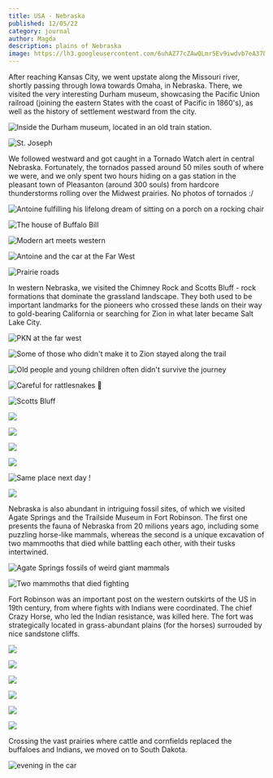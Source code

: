 ```yaml
---
title: USA - Nebraska
published: 12/05/22
category: journal
author: Magda
description: plains of Nebraska
image: https://lh3.googleusercontent.com/6uhAZ77cZAwQLmr5Ev9iwdvb7eA37Egbwcv63u6FOo5zzUERzQfm00O1DsgObsJwdg6kTec15rn2cVvTS0Ozchtydw0Y-tTyued6Dcjb4sI3mSKXVo_CFnOSYpG7Llr2upcmD3eryDMzKKEsr0WVWKN8dj_zL3K5qcWr78hIbW2P8rfSL1YtVDj72dcZCXAuZ5Eyj4X-JMbQ3FEL6VwVP3RSQ0GFsujI69MEVS3I5ynrPlENfuMC9SAiiQFk5fxI2ewiC38A4uSsXKs4IIodpdbqZD-W8_NOOjB_MRg18_yYO8Kl5VjaLmD2G30PJnR1fDvi0pgEGRdcDGm8AedOFsF6CmzLvfyzneljwiQ3M0lcRJDRtTfBX4wy9pULL1buzZhfD27R1hWWCePnHF0HWaCLJAb16gMUt3yheqH-lOv8br0VaxW0Kxcjab7FAY11a7pM-zPF53lh_Z43Ip-ajpTyEGBeP2nZZvEy3Zf6uJTq0TQBMekIJEB--EGDFlKIvL0EeWgOYYEQ-8jCvNXfiF44cE0w-luZDU7cnEcLOWYoKrhWp7sG2QWCCx3AgYNcgo90mifzYI_3hv55BbY78v-WRroWR2_JKR_6rR5ihJnUKPXAMiZgDCRi_JfFeCxZihVZL6zzifzyuDwaOoRbv4AtX7TdVuOZ-1Q5mq5J42364iZtxLME7z00jr9nD1HDYeV6eVyo6uWzSwA7fq5ZsTeN2gJJMFBGtrJZC1_zOcGSzbUVzIuRqgpNIoUVOvkr2pEH4YXX1XRP8wpy9eodSSLvyTpz3FHQr8jLINj-2_oVvHN4NoI3NSA=w1500-h1000-no
---
```


After reaching Kansas City, we went upstate along the Missouri river, shortly passing through Iowa towards Omaha, in Nebraska. There, we visited the very interesting Durham museum, showcasing the Pacific Union railroad (joining the eastern States with the coast of Pacific in 1860's), as well as the history of settlement westward from the city. 

![Inside the Durham museum, located in an old train station.](https://lh3.googleusercontent.com/yxtFhZJ3V8dSv9f-uX43Pa-pH2mOoiCc1fvS6wlspnme488U-CLbkMMd6omlNRCgWMOgqcb7p631ynMWbvBaURVjGwJA54yCzPhJJ_Eab76GZQH-S8773YMAIyeV6yloAJ5MMKnplgruUL1ncX4AcRPXGMREM-GK13dsXCHj3-GRa90eEV8LdFF9UlPTRGBabHOdkX1hjAbVCTd5R40iwBQVykd27550XcJWtQh-ntdIUr0D76eVcRRYstT-i06m84F2Nt2GofOVU0MDLKpMC3WlMLBjixR7gDwf97Exx1gbIijp8divsa3TjwpomuB-0hro9gJAsKKu9fmriD6ANxSx_QWBkksQiDvY-NuPynPxosBvx-RZjZ3ubmFbJuaR7U9m2czXGNJcwhKxFmwtalAENuNZFuCu4UWHPEEyj_ksMP1JGW49bHVhWByS95rt0DpV2rFRegND_uh4wkCBVI1j8dPqT3uy6_LeX5WJX_IeDWGd46YgToehHu3B6OPFaIawLuLXNaKTTWERV3_fbXKgHA_qmHQ8T2CcbxkHk7sa3YfefgbcDJFLhgnEgx8XFGEriMUF_EcoSXbKCOSluoK4S8gmG7nwq9R1Y9M3Idhybwlt-3baCFNLsz7mTyP19GSz7993v9lCqH3K9XmyjTwNW_yx-WANYbHnUMz9vVu9QAXSijSC6JSNrMenGCT6aS_Vdi5Sucj74WWCwqhf78IVmQUh-obQmv1YacQB3n6O_y1Ob7T4wAgfgKVySTAgWoRMHZ20ItsHVYC6j1HDrFybHDpy-npk1kwQ6AuBsN66rL8GcslwEg4=w1500-h1000-no)

![St. Joseph](https://lh3.googleusercontent.com/8KZyXDdfM1zokCyF1RvoJ3udX8XCcACW_N0dwdxoq-4d7Cnf8ZivlYIWRYgsZSPz-P2x_ZQJlqv2yPmEAn5UJb_8jfL6O8d7Y5Es9Kz-9N-pPsYW4gntn-Y-YrtwBz6Ebv6UrBzWEn2akKYpaN0xbBC88T6v_owznPEDXGtQEkhtCQ-3urzQlqb7dQedqYChcwG5wUb-CxLbF-_vv1iF08V2P-VenswEgbTRkzI75oJejCsf2ugvEGOpdOluUdPkgHTbeEje5bely0h2QCcpeC1lF_1xcx8qUJIB-dXAFUN0dy1IcHe5Plh8Jxffd6DlxfA4McrIPK5vqma6sEJciz6TEkSOtLMRe8T_gBn3_7yxiJnZnexJge39vJvgP_kwRcBH9rxaqjHPVbbchk25EBd-ZM-cK5zATRa23iHy6rOMwtx0ItrPy3XPjPmputm42xp3mxzu9E-pecskJSbHEZrpIWqjWcf7GN-8h02PHWCSinHVIitIZdXz-kWRH_0Ia8k4Rq3_YxD7x2K-7a6OHsfJMpkQlwiGymRsDWl8Wl1xIKKN5W4eFz1z_zro7edNVh3ydq3s-TNcI5Inah_yftWLkoblRFyuzreHNbM9Rof4enxXC7ZzbFF2Iil_YC7aZvqAyWag6ECEbDXeVE1LQH6pnVFyTU72RuTW3PLRWDrsJ6qQxc1hMbt0AC6B9OLLGSHp8qZaovprPmrZU36nWW1Cbw7CPO4n5hhk7NzJGMxlYZNt8QUFphi2HhTk90hk_5o9omgPNcBgLqS3_jKfFgXjKtiHpbBwwh6yDBfn1T6s14d3FdtESw8=w1500-h1000-no)

We followed westward and got caught in a Tornado Watch alert in central Nebraska. Fortunately, the tornados passed around 50 miles south of where we were, and we only spent two hours hiding on a gas station in the pleasant town of Pleasanton (around 300 souls) from hardcore thunderstorms rolling over the Midwest prairies. No photos of tornados :/ 

![Antoine fulfilling his lifelong dream of sitting on a porch on a rocking chair](https://lh3.googleusercontent.com/XMJIRQDXp8Ig4il_4KUO9Oz9pm00bjC39lFje7KtwahD5MDwSB-V1G9hmYEUhZBYx6-abpFInLNg1ml7VyCeat3VhaaUcvS6EkpXpsRLt14vbygecPJ4l17o1lwhs4pZSh3OluFLqBsaOtyXcE0L2D2koKAvRJfn9dpdwFF03GvsUgk812Ol1ogSwtiK5q5Jm1tcwmUiolBdwSZF3-kg4KmgVCzQoU5grxKg3oUMMLCD89qrqZOysRSPVA0bxY11eG2-Y4GrlaDmAjziLOelQzSoLfMlZAFJquvm7AxpFNHhtSiKB-Obu63FCrVd-bS3dp0CPz2bZZbq33eM-XRHbEB38DgMOuI0le2gPoWBjHVVBck5DQAgECvtYQlkm8Z1iAi0LXtptlIVCVd5_u3JYoasPV3IoI9SSscOYY0eDP3dykSu5B00dVz8lRPx0QI-N3hB6GKG8bHffjU5PNg5s5AhB3SvdhDLWgkcKboTHmTWKbTbh4nsKDXTZqdmB5DgV3PtyHoWEuMWtZ-NosocgHa_FfdaFcriqbMdSm1H-kOGprmU9QO6noqDsQmyVABd_lUfmPQVyyYjiW40q5zOxrdTHwbuDItihmY8JhFarORISbwQMkLWF1UamZW-sdqJZPgz60XxYdlH71-VQ62cCWhmVrt28JwfqeGpGYRedAqzGIDqi0zGb7GZBk8efy8rAZKnytaGYkf2WI0pbz7N2RInJRhDAJc4k8QvRU6A5YCNYf2wyZdPP_9PJSjsd-br02togEhP80GzcPH-yvoRE4TACqjEj-ouLR6S6dtx2nLsma5goqVFszI=w1500-h1000-no)

![The house of Buffalo Bill](https://lh3.googleusercontent.com/KXI1vyGiy2VVou1ZRWqQmCiPs3qOuMS0SSBcNd5C1xCPjrmaV0AhM7PXpdK6UoRGKHPTDQEC5sIGPvl75auXqGCFPk6NFBnp4NRcVM2BR2aO2k6UHAISPg1dBB8vaM1YWWy8hxkjP4f8f6VhK2p01A6QCHlAodWMJwtKmGcvGmXbAOaZmg8ZgiXs9JerJVkXzJ21Nfmj3WScgSsIjk_G6nZQwORh_yIE3eXSRB1ud2QQ3ohi9rXgcRYgcYtmoMn--2-LtjFPbiaOv4FxK1TnXOw8Fu9oSZ-UDGQuRTZn44isGY-jg67YxrTkHBvCHvQBmvu61u2L1g6-D1HkJVdbzmJYwi_NWnBE5IMYNmhyp_RvZIVSjENnRexOMBO8-lrVcPzv24PzLYfL-iRMpV8RiqhlA0k-qVkPN-2FfMM-UOSYU4k8JhXKZf8M7sqrMztANQSbPlAvnczE6uG0VuJRNQqD5vRi7W11H13tJKj8MoVJhYiDZ4u2WQqNo2_MnxBUakE7iscahCG_0elV5jD66Hg3EssCBt0jfK3oDwgib4IsLV3nfS_zpdWFdX_2wwZIPXdLAMHhIFX5r8wtbi6_5lon1puBmxShmqtui-MsZLeH8I5yDjzi0WWJzLCxEhagmx1LaxswHwqGe-teckkh3Kl2vsL6DW2quv1kaHZF-MEZumS5yCQNGMKZFXMYxAuJBthAPNRqU7cefThPcgumvWPNSQw5rmS6bJuJvDOJuMbwPy9SKlB25TvZSMgsDLEcV0NKiWEl99ngkvY90lUr0pQQqK2VMqJ-nL7ydZFMyJkWa5VqawfSG7E=w1500-h1000-no)

![Modern art meets western](https://lh3.googleusercontent.com/k8Ah313vBrxGfnNO5Jwb6B9IMMXtGYojaJxGvSpAyuICQvjoiBRsfZ4DzakBx6uze8x9RfaBPtGsKLq9DYSj9B2UOQbz_PoGY6foSwUgzw2qrXLOoveeiJVNHajpEIn_PfJfVLUjy74ZTd-sObrB9ENCFxQ5MRIaoAHO6ECOLafIiVeMgKj7mX3SMdFDVwbstI3zp2nPJp9bXiC-7d3caI7H-QP76ho2xGKnK-XrZA4h1pcfu5dW1uMLVgqHvRCCPGmfkUdx0Ql2aXQUWFcizyCK0sVwqyldrH3_S4kBF5YV04SpBO8kOU-fhYHM9bj4gr4Qt2Jo2MzvF-q7PQFhLIRlE5Y337nDuzkzlpb33u173V6EEwLmrRA1IUxVTlaOcnzogDOKOpM5iN13apxB3q9eNftc9GmBTlo-I0c54WNeqclCf-SMdkGW5hbRsmOervs-DfpP2Wj7xMO79otJECM7Bvc6RnOXCE_G3oPa5vs9BzClu9rBhKp4tXuO95RBjS2QMkB-RSwsQhNajO85tpTgC55Nd1GcedrTmJSO1OywHILduePSBVDJ6vcYmGTL-FDrf-yRYOeigpgQqXL4M8acMgqmnQL84Wig7VQUcu4NChRDMLzwBp7zs2HHWwE1RXLO-FTewlHlwVHXx0COzP91QjFcuGwSVHi_O44bcQ4tZKn4fhT5I8GU_Tnr-3I2mpJDv-xLtY8Pw4vorpnXrpfhJejxx_fsUZwwIMz2GdBX-rM147GRN55unw-PIK-PmA9M1zR_GZ_wU3zG-4DLLWJclHaZ-WAUL18gB0HzGCT_OT18eF8scOg=w1500-h1000-no)

![Antoine and the car at the Far West](https://lh3.googleusercontent.com/EPYIGjhBTRBGZZrz5UZD-4nqaZ2kfCUee3kI3YhfydBCgfsJ349wRmQbAe_sKeoOmIpQ87KuJ_pWcnc2jzlsUH4L4jECLebQlqh2lUfY5shhR03_h_P0ajg1iHD4FDVrLIwSkrCnPLF7fw9A17OzOD1ntr41SyJi1SGOt0_nCr3Yihzuj08G2_XpqGNOMFFhaOkKY8VyzuuwV-seG0nY62gfFj5-R7MZMoqpshkcE_c6uw01_5-ZmYaxPNhrDA6EDx0tDsB61I8udiSdhOMKpnF-3EQOHkqiTmR_5lVrpFJYF_gFpbvv8RRgZoDuYmPvpRIEc52hn_uSfByBbeoqAiIlah5nXos8-nmtUhkYuZDnUikOPMDC41XUT54VhGX5GwSl9YJpI9a2rG6dMeuYRnFkCO93YmeVOis5BU4UI7MBZ_fe2rV-TDyfJg0x1xZgMjcgKJ5anVaLv8XC4dWf_N2mSYton2woxWV_Z7ehNppROP8I8pKVG89048ugLkCm02YctB1cRHtE8F1bK7p9c6zSl5wJ00d_PTJP62d5eB_QBSkKfvX_PqThsQfbp_2AHf55xp5NUP4E1Jsti1M-05Xj9KxCfS-hhEG8qpnNeBKjov5oWWp47PyDVoDVB2FNpkR5GwrXiOm0Zq-u2J7fRpuW0Q16JnsGVCD50zW6wfjAnD8AznMN-Kgj6IKX-GN_T6xUa8nF8ENXhetD20czgZVrf78ba8DtYVg9IZPjLDEKc4-N-KX-FPA7I-QccOfUXP7G87NpBCbuCkca3i0fm1f5EM_d3YjprkEQWZSNa6Q7TCXQwzjxbxs=w1500-h1000-no)

![Prairie roads](https://lh3.googleusercontent.com/0SxMPSh-dHKDsdYCZqQktHXj2z5DiddhQ6NU-lF9D-4KnmPgJLgjVHsjHuVg5TM7UZ9P7tvZqLplsCpNhNPPJo0y582oUF01gavtqsXwZZt9ECgyGcykbRgDqzoJEOojxD1Nc_5snPFjP77A31O14PJ8QzuNfaPB28kgPxyeQh4IvE8ONAOGHty6bYKbtKTggek-PkuiRnRGRCrhNXxafEVsst4ma6AXdj5-XcLEFJJvrFCgy6DUTJqud3Fx5vDdV1WiC-ViErbyIrFWwJjcyj6_jg-m4jUCLE37QeNKKh8WlzScptamDH1Gad74EOHGb23FtZoZ04JAlj7OjGxTcjjbQGRQLUVcGoqoYtCT53Kib4e3CCfgUrwQ_fsXD_XJVBvDgWJqZEw5KDSgUlG0ViQEQKpFK3GmBoitiWvt48I7SHKhhJFjlSyEU2O-64ptd9EBq2RWEvsX_ZHXJ9LV41B6uCvzTKeUcT4LzqldSAbscYZcvaQIVofXri6QMdi2X3WhmcOOtNJ8D4tMHwhkpnvHYepqQ7iz1LrtLLFsFWR0COhP_IEOL3KHfI8XWRv0E4Y3GjLbaeJQIB3B2QuLOTDM6nEN-IaKTi2TkptJpvqWwht0zdQ8ee8RpOnEQh3nB5rZ1nAGS5hzrA6ZMMX0xm6AYZJvRZsTmDaWg0SmEwYtKpC8PlaX7Rtc6GuE2W0k4rGTD5ELSwOqUCoLtX-V48AdeUwGWRqmXY6ugVgag-OZRLv7H4GEZD_h3-MBijOEHR0DBzqok6PyynTwU9ievDdIpt50VcctemV73bE2d18Cxi15vjgHvg4=w1500-h1000-no)

In western Nebraska, we visited the Chimney Rock and Scotts Bluff - rock formations that dominate the grassland landscape. They both used to be important landmarks for the pioneers who crossed these lands on their way to gold-bearing California or searching for Zion in what later became Salt Lake City. 

![PKN at the far west](https://lh3.googleusercontent.com/LeIOvuWsN9JdMnsnMlgqM6gQwPwAq1Q_gzHCrqvHHc6n5oLQ7wRygu46ynkYeeJMGZjA4V1M4ABvbL4bFAJalEOcDZ2zyNk5L1qA7i_vvpW5P9IKbBpeNfDu0KflVklcij8nlhuqQf-e8XmPkW73O8MM7xdyt_7ggb3wWf0k7tGe9fPdfDswbcynlR2qQppI2YyhqVYH872XY3SyUecduhnm75i_ZFN-FFqbjJZmn96K6oysAbIp7-3CWndCouyYWze4cARvb0p0XZAGBpkwdrp1MlNFZNbvLo1tz9Wl2Ktw33E5pzhSHssorqBaKbBAYjbcOqFYqIRw2kQIGY-EYfxI9FsDFfEyYJLS7RL0OuRzbBOwXCecbG6ADaaAhxTzFuMUGqQq2wO7rqK4FA7Qbeto4p-j4DNDxf0q0UVgVKdKSfvjg4cAFuciQ8ZO5b00WDmoRSWTD3SEmRu4haLBKjH4xr453eFk_2O9n-cDzmivyN5aVTMDv1mH0ZxlNAvMIicQAxFF48Et-C7LkKBzPMeQZVqS_z96L_dT1lD_bNy5-rsXwJQFpSBG-vQXl0RZG8KP_qZii7LuiHaFllX3s3CqTy5uu4jNNYGfPRYY_rEWi8GoqAKMJBCHwl-Auqmo9kl7Zc9ZrS8r-CGyNZLHlJulLd3mIF5c9FC3JOnmjcTgVYI3DfPddB8JixJquQy8EKGouQlvs6BrmQmoz24CnGRUoBo-_Osp2lEX6m4uEFds9XaWL5OSK2iCHiOStKoXux_7EwCYUodmic3kTivPAIc3AxfcDOByL4Y6PStE3ApO6n0mwemHkt8=w1500-h1000-no)

![Some of those who didn't make it to Zion stayed along the trail](https://lh3.googleusercontent.com/t9OgKF93N48_4S578wkYaYn5OfA5z-WPQ2sqUsPHs6XjKj1m72VQcy0ncn9ZhsBoS6rz8d1iboPJaTW69jf15ztcpxC80YZS51lBqVk8y6Prd1pF9IWEPdpZ9hJtCzyCn5Q1tliNFqZjuVVT8l2VhoWq5RDeXUPDa31UBa84AiBOFmz4ZIzVTVep6ZTFwP2PIIwqJ402EB3DrjpvpRqBgs4PYnCVzOcXefhwXQbs0-6i4JdbenhtAl3HRYy258xbdO_lZVrsD_mDkn952-vVSVDSNL3EqjJAQZSbllh6FOXwek8JhymqXY_l8MA6iHpug5ZU7yjiK2Dso8UbOK7gmtuFlE5P7jAm9kdDYgDt20ewZixjbS6fZxn8zZjegVANYMpfOCsC8lsjc-wVdJEVGajCDx_WUgd5bwcpDGXGPhRirqYGuvdiAfixFdVyWSDFglhh6eOfWQP-CtUslNnQ2iHa4-aTUkN3lnpm015e4BhSZcgzzz8Ep6V7xBwlU27PMOwggzUuqkoqZKXMV--EM8kOXFKnlTe51Rcq2Fo_fgAs7WQTNjANj8SU3WsP4DLHezXaRv2FMsvZYsOV9OLGxt8ZBFxyJ6sXDFy3gm9WGYpgWXqRmgR0V4W_78Txem1WdFZNjJMXNb8XBOmAt3udURXDqmlKzZ8VAuXcjTMfkQrs-IXiu0OOuaV12rWxRQb7c1vFIDYp4JQ9ALSrgD6t_XB45qhQ21PCRZ7idH_0eTrtiDJa6vC0Np9D2qVKvF2n4GqCN937ABydHmTI7hPwcPl1iJuUbZzqwj8feRE7SW0QFGWtR3LsSD4=w1500-h1000-no)

![Old people and young children often didn't survive the journey](https://lh3.googleusercontent.com/C7zRumW0nB2ZMtrrGt49zKwKDJsictt_1pPNAHH-0ylLdPcBZX3vwhw597ha_NjJU9JW_hSimd-17ZnHoPsIF3lRZ5iRCoPcEX1w7r5wL5CEzSao8lTnh9UMEXeC0Oj0O-jZk79JUIqsmKJrXQilW_L9jM-qPkPpbA4XyQrIjYCGwT1Mm1wvB6Orms-a2D-ijxdFZXPxiTz8TsxPo6I8xjUA_zEaI7ZMzrw5naNhDX7rBADYP7E1HpU2Lw2Zlty_Y6F1aoaLUv9Bo66ndQlrkNBqB8mNPkS3oXjknbm2--k0gZHfjzSRZvpf2Av7YdqyaQNL-TciJw-t73Za5JItyRZm0A2T4enyUSx59KW1IPHmTz8QlEkIObBmUcgj3NULrCpKuT_orb0nGx-G3KZ63dbTLT1pzZqcfNve_Dri0ezX72STpenoBtk2rNJTtBu89It9stlOUe1VR3EteLOw1wMjmnlivY9DC7mrgo1rNZmRKB4n-X1pPHov_nJFxeDvef0Qpp8YtUD7DhtVATf7XIBQAgnN0oI-UBkQheN1lDVZ4wUKCf2MSj8C9Kb9DIiKjgHS_P65vOZT0OV-ToyoEIwRnWC6Yy_1VjbjyBeYwkbFn8nsY6KXxn1i5dFlafwXc2d9AnEdq950Fj4eadtPYoKwYploaUPywiotxCZdNLaoYgQNKfwTshDLllHyzoCv72oZg-_I2nUfxTHdo84ehRVgCBunWVPG1XRhbkqVusuQGrKshUUQji_AVH6LPxgeOhDBbWVVJV6P1WDCiouxKdMAG1K7g8yP46QTk2xqfgkbONN6MrFJAJ0=w1500-h1000-no)

![Careful for rattlesnakes 🐍](https://lh3.googleusercontent.com/qp8KWnptiJyxtb5f1UckY7Dv2IZFrqyvu0iLTuNdeT4ANWOMRELivfqOxqoMbUKSkagLflhz1sDKldrEAA03AOosJcqQBLFUcy-PLchpvmZ1FVvzwj5SlaJbBPlGEojCgkHC7XoBgXVD4qWw496p1_2gS8cSHcBZVm46uroO-uWpRLV4JnABD-CKSI6YTAt1JZaCbCM59BEbPd-Coo4y_oFWLanjFMeXbB-3uyFdo5_hIaaDnjD3gG7XJOSQYUDDpCgpVROCT3hPwzpTzJQ3w46WG4acmkTFsMhZOlto8iKSnY6ZEwI-VOZZ6UEFjyGWHyMb5KXNnY5qfRqhqNnmlOpwDl5nD0tZsyT3Nu14HDyn6ppzvseXAThpIxokN1pFP_Anrh6m3EV1BMYsczEvg22FgUynse4Uw32c8JU7VCcvljAvM0Cwn9aoAilkeFYgaq9ISBTkGttMguGRlQze5EODaSW-37o2KGh7-tkYITHOuB4PwZ-rijMI6eM2nifc1KJVkRXYpyQkuQM1TIwyqIkOBPgoCPZlxdhFjEDZOhQQW6Fgif6NmaPKx1s-5l_nMIxto9tfA5v2wg_MY6m-4EL-2UZ2_clpRAQvbR-QUzFttQop-ln12b4cdtzAsnuFh31EwbwysQxLhCMqgLWA6wKjrmKryDY_GzPtD6gPAQk40pKQrr2FM-9tWICAs7_CxiiCyuTfrKKG1hQrZBjQdyhfeSATDL-BecrNAbU73_lhM_SoVcbivAQ6C-QnskljmMP5FrZRjjfa_nQtja3xJDWpLrrYfXpTIUGv10iFiYLfzD8HK5EqLqE=w1500-h1000-no)

![Scotts Bluff](https://lh3.googleusercontent.com/psTyo6EdSxiHAoZxaHejg9Qj14ananeJAqlEqVlhPgPBzrSQpOo6lbGDAcGqeipS9S5pRzAf-P6GBpAbSVytXYjAAhMxoxinE7NxMgr8iAhNwZPyesB-T4D3iZtI7HtpE3QnGAdZU-mcikYwDg2Mo0Ax1BnG3h7qSAQP6AMsdE9S4SVDBqgoiVAK7lWwe7fo5_PKeET5OLK_gak57U36GI5Y7M8b-q6GLLvYYfjL67neuPqRjwpR49Ou3740YtLgGNVo1cvUY3U4_rnne0Sxq8NlTJevHBe0n_C9L-0-FRxZRmAh5YbI43VBWH8DumuZSjWHbDzKdyIIcg8VE2lOIt2mhMyCEmzFKn8iStSvmRSHSVtme_QcjsiN16jDhkMGqwcZGBW5WFAO9aih9_eNg01_oxM-DJzVI4PFJB8xsQGqJLAgG7bonOmUDWkEafUbcSl9Wp4mvyPPRb1yqBVc-3F4mk9KG-V5qiQKLFKXbLa1FWoNbANOQm_EzmGF8-ezifmjeMpOftW266MHoN78l6PBIkvlMjt9R7jnKzDcyBdUDuPgfrQHJqgbk_sIAh1cltVUb2Jl6qjuPXsBcOpbH5exZkkM7S2jjTysga-itX5emCeIeljpJN2c31KOV0tqH-t6tSYyAkZzmMAUcrn8FWoK7lmUaQroR6zCzAWNLRXXkE4j6KIjUF4f_G14kOkFFMbbURRAfN8IiEn2qOsff9hOL47tX0VCtFxcujLEFBx32R2RUVgZBVc455At_irvIYIKXk_TIfXRGIyAC6ydJAwTPdHon9XernyCq7pOJlK27-nv--HWKP4=w1500-h1000-no)

![](https://lh3.googleusercontent.com/6uhAZ77cZAwQLmr5Ev9iwdvb7eA37Egbwcv63u6FOo5zzUERzQfm00O1DsgObsJwdg6kTec15rn2cVvTS0Ozchtydw0Y-tTyued6Dcjb4sI3mSKXVo_CFnOSYpG7Llr2upcmD3eryDMzKKEsr0WVWKN8dj_zL3K5qcWr78hIbW2P8rfSL1YtVDj72dcZCXAuZ5Eyj4X-JMbQ3FEL6VwVP3RSQ0GFsujI69MEVS3I5ynrPlENfuMC9SAiiQFk5fxI2ewiC38A4uSsXKs4IIodpdbqZD-W8_NOOjB_MRg18_yYO8Kl5VjaLmD2G30PJnR1fDvi0pgEGRdcDGm8AedOFsF6CmzLvfyzneljwiQ3M0lcRJDRtTfBX4wy9pULL1buzZhfD27R1hWWCePnHF0HWaCLJAb16gMUt3yheqH-lOv8br0VaxW0Kxcjab7FAY11a7pM-zPF53lh_Z43Ip-ajpTyEGBeP2nZZvEy3Zf6uJTq0TQBMekIJEB--EGDFlKIvL0EeWgOYYEQ-8jCvNXfiF44cE0w-luZDU7cnEcLOWYoKrhWp7sG2QWCCx3AgYNcgo90mifzYI_3hv55BbY78v-WRroWR2_JKR_6rR5ihJnUKPXAMiZgDCRi_JfFeCxZihVZL6zzifzyuDwaOoRbv4AtX7TdVuOZ-1Q5mq5J42364iZtxLME7z00jr9nD1HDYeV6eVyo6uWzSwA7fq5ZsTeN2gJJMFBGtrJZC1_zOcGSzbUVzIuRqgpNIoUVOvkr2pEH4YXX1XRP8wpy9eodSSLvyTpz3FHQr8jLINj-2_oVvHN4NoI3NSA=w1500-h1000-no)

![](https://lh3.googleusercontent.com/DARQ8P5L21hb9J6iVe901cIgLZMvU31H2OiDrgVVz2Wg74Yc1UVbKLLJbOxir9dfywWju1bdJYXTKr2nGsoBZaf_YFSscLpcO36Z_Zlf4smiGZBeBOESz94a-OknjXC5cP-argYDLnDLrKEpbxACtNlQlL83ZV0F3bVcRYPFCCXums-fJSyYyGk8WjFSCVXXyKcUQIqu_iKHnPGvnoojocxJ-iumgzWePBzariM4bWmAjA0VMBgzipeL2kdnABVHrRb5dhPtAKg7chhea0Xb2G7fKZLTdz_7T4744-VMmcz9es3DV3oJTwBM1RyoHbId00Ut1FWEhGPjQA7b42SbgIufALcRWql4DU_J-ZF5UqBuk8qXEXoNQ4vOA2ZwrSj-uhLfd9ngV1UBffQHWEuXfwqlFd80_6ijwtZKE4ls1oNZbkrMFl_RUAZBhya8OsLjlFIK0iOkeCA9P5ZM7ftyf3XGXiKoG-4rmg-7JInIZuOnv5JpSnqStvRsBqA44ivYJYCtoXaOAhvHPGBTSEXgi-dn9oZb13xjHZboUI3LA04PkqUxEIUzzYKW6BHyEtrcWN9AgoS7MgUYaKu1KNa8KDaVcJ2NbAG-dRx4Z5860LjgwVKQ7B3QV9csit3F3ZkSqN2VsaZfVuHwpMk4Si-Za6UloMi32CC-GFhOp93mV6bNk-IppInALpgSnrcO5oZX2vejtCskuFtR72KCRiGaXG_299B58E5GgiLBrBxEG-Rg4JB95FNGNfL70YO7CCtd-S1rXY_wwTTOojIzopiWe6zyxyTTS53SHBoEwx8YuYbAKQiusGc8yEw=w1500-h1000-no)

![](https://lh3.googleusercontent.com/uIA0ZX8RMc-8zHhAOQpNm3lWlo3XMm5EKHGYBHM6MmhlM2eFinhil243ZZNF9riH6h4HJMBpX_fNC77oOfi6pBRhRhGRQNZ0FFl3gJGzO_7PA9T5BHVEkPLxXFfyS103B0HT5-O-MHQLG7olxUvo2J6bcMGI26zKFU32-h4_BKUA5yMzD0k1xUNLrXKuyq_rLa5qNsnotV5V02G_Loss8MUOBgfXGDXtG7ITzHhhrTicCHkx_wMKq0fw8kkOV6YL-IoIsiXSH3EdZg_glHioJZ12MsblS4B3s7GGLmIFc0NpVhzD3mSXtaGswffplL9MHC2wihlpvz-Cyd8WIFCrlszg6QRp4214f-OlsNJqH2qxZ7NWiXQubZ7pCXyzTaScqXN5K50em_Dr3kwDnfwL_SPHPSyyr3cM7nU9INCTmsUbtLDBRhhKXZyfNyIU1bFXWhp191gVwVi3Tephisdg8SzsHWN1-d8kPNlPsesaKEtgZJfSwNco2ywv4z_CdFmLs1to7vODvv9ZVFBiaSyMtPJaPka6oL-OOFIh7aKztGDa6nJfFwZeuYgLS6O-42-UMtIAA60wOYwJ-5r2er5o0WrSFnvZ4WbpKeL3b2p-VNnpXSXof85vPBwA5-4oo35VzTQ6qmTb6ZqwHPNyM2hg3d3fAkfDes5ejs9Pr42uXZOqEBlZZt-uX-gnphRXuPYqbO9EerGhvhJYgLGTCfuykraZAumDO_EW80LwHeN_sfj-8M5svXADlBBUK77nddq1ln6ix9hfFa5teS9IZbJosUpQHG88JrFu6Fg0pRps1KRed80Vd23xS00=w1500-h1000-no)

![](https://lh3.googleusercontent.com/L7pJiBXniYEyD-Cc51_lZaYFeMeb7Y-J0-zbVOTwAJBYOWwx3ljy4WbuJ3hq3JJ6QImWrFjNPyzrDp2h5wDdgN3jhnKPXl_QqfShNUsjfX3cZ3_6htk5SiArZXoMqo5KT5Vxs0rmvgehf1YnsSwCXhj-LNRWmSwkgOE3JdDY2CZJRsOQA4NHn7xWdSbF5mYVXkpcamiq7GTJwEbpYV91I5KAI8zkz7QDkOXPlwnKWuqdc60uh0f4DexK-o_TlLjJ8OhLDK83-dzUcEnZIf9ZXyjMIHZK5xiBDJ-oDzGI8Umg41aSD3G1wN5TACT3-jrVD9mHb3gxmpT8VPPrhb_A1qB0Tpfb7p3Sl1pBJgt9IN6zX44LmYRyEwW43xdkUrhLTClwle0b5SgtN-yCaC5l6TJRMR_Ll7VQmqYxlinLOEO6FLlWFzTCLkyMK5LbYLl4P5uIZy4SfzWC7XgvkqdnBh_5IlzZ3_On0pZpAXkfisjOlo3DSEHkGNP7iK2TWJczqEkQEc8a9coyS5ckVYyBWKRW2lQ29LPonVibHZCc3erTsIqFuEZ_wxIdD_9T6CyefbAhMIH6ixN9te3ounlf8DJkmR35H0UMA0mtzMjKJUamXAd8iOksA-HhEZrw_WzrCd7uKL0S12fxTswFxHtLG2hrk1HZ7QTjhJgyUcjyLpn1MTXRBM6Mft9cvWS-dJyFF1LCIC-NSozsUecoZ_encPG_P_rcYv4I3Su0csCVLw2MDEWpM4i_gJ-YXq8tB9MuIWVFfi7vgtqkjGb59hn-ZBU3fPeCwOoDegsieeT4D9Kur88j7CF8QHU=w1500-h1000-no)

![Same place next day !](https://lh3.googleusercontent.com/zwDl1je9kDTHZbRhEDIaMeiy4TwTrcebcQ6-fUKhSq6rZsk352LTgMP086vX2yKqjtU2itjQpmivoc8-yGcCvZmTNraveRpiYBxd-iWjs-QijF8dFQTP1q6fQCllTwF0RoCdkcClzTs_LcM1oEDm_34wxF0199LjZkZlBaFCCF0K6Dk6fnDTHVr_VMfg5iN5tjWXfIasG9OkdVvRxEPu23IkuqtSc9fqixUXq9zVmT5jG5lg32Zy5PQqvLr0emlZDvUxwrBAwEQfDCaoR6i3EKVIvCBc2Sa4jidW39L5SefCd1LrgVS0khHnI3_S3I9GS8w6s_2TApjBWppSRIQiMqsSkJLLGMKf6gD_dp6hC8eKM4I0jbyzAby6mx1L9vSZckLcKGUdGiZwOV-peC57x6MEZ2Fesl36xGN_ScSXiAYC7PMoDsqTYEkpbHKzEE-xudeu9b0KI0XgIP_TSZj0d6CJF8AzTNSL5KgTNIZqe1FHchi5epLmnPFUUZIQ0c4wM3UUIAjkDXtnrUPrpiQm0NTeX3sOZNyfbnLm-4J6ybfQUL5GPQxze2YKeXBdrZM6caJ70aMlTsAG1UlaQOsOr8wMG6_7_2x4Di0pAe9nTgn-rm9s5Tj5ZDW8fgsPvYCJPymjcIpUq_voUGv8pedqzrhOX3O7E-GTJKmf-pKm26zRfYywxEcLV0qai5fCAbSISXBzA0oTYBDIxyE1h9izrbqqwoMBM_cP4AoHGhBEQrjUUf4j0UllsMIPAMVFf70hI_eoigY3m7eUc1Ic769MiA2qkUanfwWhCr2wdmpwn3jkkd7RfYc4R5I=w1500-h1000-no)

![](https://lh3.googleusercontent.com/0byvoBAPUiy4X7mpliI37efLTa0NcdJcjx6-GF6md2U_xmDB0BUEH3BKjQ1Q-jyJe4nAdUv-VXh4GSg1lMzwzd8Bze5xCWnfkLghlAJufelCxdxPrl2A2BzKa1lPhj8lf4Zxo9dwf62mxfLZtGNG_jw8W8qcIM19jkaRmaFeELu9BRQOcE3He2ltuCbMQDX77Ch-iI4MJvNfpBIqSSZGbJUChcDiK1hbsmKTL7A_RW_VrFMWCieCMPDCCD4d5k8cJcJkBeKveh1VuZhXqkIUOaSRYa7Rc8ASFV4jkceBLIrORaDnAWaKHxsHtsYY7ydklVWUpvFlqwDpqT-5ICROuUMqsSHQGl_2yebts826MKGkzYnXNGE5NYw5V83kSYBus_KspzasCSts-6TLqucbh1Am8J7R1jfVHHrD0Q6diDVa41GeCcg64iiLY8YiCC3HN3Hf88vqI6NAyWDJt4C_lgptk2vBIRyfjhNmRAUpRCNZ5gwWWw_6KcsWjXy5xOY7eeWjimE7Ql-Jo_1Pi33FAA4-ALGRrGOWWHeFCdIsVpO_49LZTyaz_GubJ84wuQHs0L508RabJI3qUrAKKPUVeUAydQp0TbE_PqG1Y9zk3UT-qINFTRSIiKV14nad8Ftv5F4jsH9ZZdp-4uOdJKvJfe-G95J3mQ2I0zpDTjK2zD7dnJLkLgDuNAkO5-ejhkgmyf5Lcv5og56RW8bSuP4Ea_5vdNpwHnsZPj0eFBAil66NJGno774Ykv24EYIY071iZTM5SRohkvVC8cO4EDDRAmnWuOf_-JCgjpldG8FBXd3G7-iNI_ybT6w=w1500-h1000-no)

Nebraska is also abundant in intriguing fossil sites, of which we visited Agate Springs and the Trailside Museum in Fort Robinson. The first one presents the fauna of Nebraska from 20 milions years ago, including some puzzling horse-like mammals, whereas the second is a unique excavation of two mammooths that died while battling each other, with their tusks intertwined.

![Agate Springs fossils of weird giant mammals](https://lh3.googleusercontent.com/m842Yev-KhB0Q1MTjZTPByMw99tN2e7hXcDR_U8IOxQcF_eO9aX5_jQh3oT3Ji6kDATWrYvHS6YtHVSmXJLIkHkgFhou0lXZ0YpIEk3BLF-8WB1GeLI20msKu46T1Ac79q5DB5djLCpfUTEdQUMJ67em0zhtESJi3AolKnccH1vEvM0_aelt7tNnGPQfI_0llgKbBnetIAznV0EYXfji8Quo8BDU4U_6c90syjZUsM6QdjoF-giKBjhgDc1lKFd1V8j8EzgbDcQ8An35owQ5GScKVwM0WJ5MEQOMDkxmK1cUB4OUNBdAWwcxi7Iy31vTEcFZzmhZuGwVv1aAM7h3dF_DYzbccREzdEDgBxpPWZJG8PDRjtHsNFrWrqdepA6o_TUJjTL7VcYNI9G57jIBQyj1MXZJD4KYtwPbtuFOCgkOcWRKHxdcawkfjvoNn7dxGId4WjmYfeKTH8GKtNDYVZJca_5WSSBShrcTS_xasIPsph-coLdE_sbhcxxpb1ihjZAO3nHZD1NuYboDZ0ldv-1TDzV4dm0ummkz-H1NRY3svmAPiFK_YLs8EraaW0Fd1is8IXlJBimE4vrFbnxR0BqcYrCOLjuw7Efm1nQNAII4uTYaFVo_jS02KyAnAHa8PzPLCzfqSaDP8N55nu9faMpTALqWDtgs_iWxoslySVbeSR3HG2vrrelJOaeKjxep1LPLy5QrtNZQisSxvNvEciHPEic8RRivdSN4_wlq1cqWqgyPV-u-9p__KaY1XuX45gwJ6DVNHn9qAYKOlVlIpOVFVHPKepnJkMJN0eSRL4P3iPbEScIfrxI=w1500-h1000-no)

![Two mammoths that died fighting](https://lh3.googleusercontent.com/ANYoN3rbLK9ErbetpVGrgnQPT3asTIsgNFy2sAvsst0kbHdxloWgtwzd03dgfRdm4zTsF5h81wP45OcM0AJs7Na5kSwKDkz0WIB3btEgpbrPXOhtbLjR4Sm1Jxby4WjCyehXq3p7-4HCknlq7IPHuFMxxkb6smDbLWkpXJRJbtMXVlyiB0v-QxyNJCalPyQjX6Bjc0xZkWSQr3gb-myYOx7RkB1X0hveN4khBIZ6qLdwsT2_7hvQDzlbe5qE4YaU0u6j33DaDYZ-whGoURgN3hUp5mHvRSg5sZOJO-1CgRXW8n4lspFUb5GD2AJzMeMvwuWMVDHvZDnOvAfh4cWXKr9Zt_VNdulIKf7xm4kYDV6oewsahfp4vqXMQ_R-jBQR5ALU4TUu-_RbYMyfEVyGpG0lfKqjuMKGOR_Xo0InRuzEnvuji8zYmlD8V22FG3XlZHolk6K-NatF8C4icyFCCpHF9Td788r7_NfxHrYG__Q6cOUUbYYuOGUbl--XWtFQ7uYOt-FK6r7PQEDcgvQMc4fRCXpvIcgQaOLLKLcP9R928S0x5VDJXLkRQRysAhogyAvW1Jr0eOh8jCJtwP2vqCHXn9JGJlRuEutTj9RrqkyEnWznk1cwl91Lc8ze_-ViVk8_VBi8M3E_WrasJs_9g0ffqAwJdz_CeEp0zYZagz-ba0olUqLGHTosZ82_tqZddaWWrsOUeAa8TURWl6_5datp9pg1qxd-jQTJrQPxnMqe6ddCuTs0K8ghIXdifGfD644FbVzdcCMJ3FJfPmqXJBimYpBQ3C9IslTq_pnkmLLHcJNc9BpIy4w=w1500-h1000-no)

Fort Robinson was an important post on the western outskirts of the US in 19th century, from where fights with Indians were coordinated. The chief Crazy Horse, who led the Indian resistance, was killed here. The fort was strategically located in grass-abundant plains (for the horses) surrouded by nice sandstone cliffs.

![](https://lh3.googleusercontent.com/ZND7t9sR7Uhl2sa3fO0_ph_kSPre3SvcHoBpJDQsahIk6tyWLwwIVxOkHJO1Mxb_ptNXb_3RWE-X6biIV1Abo_HysGT11ac_MXWEDWe-Exd0YTksMUyaoes1idJndM-aGbw5Debdm-Ri5HRj27mXSqK99UdMzn8F0YvVFSrSkFwULLjJnfUIFbRqH-RqmN4vIPPGxPBd2bg6fksDNy-fY0ltmlLWtcy8Q0rsz0qbxbyHMRwSDZCCCrp71lPtuodaUMdwdC4hVRKVfvVZqIO5LfZJGb4ewghwqzV8I8vG1KshjWNu0Q476txXpYdvzZU0iOpzoiqq9qN76AlBdf84CANIZLCZ_GMyO5AhQgduIi7cqMJO6UFI9mP_v1NJ2oydGpb_7HKk2eN3CqlU80bkw-Qj8vo0qa0yVVItP_CGQkn1DyFK19jl-D9CfSqjEIY-SjbK9wMstucP8G2Ac2PJu26gQhsa3Kvirvx7za_6T1WCYV4tnC3UknYGpLa44xRA8GnBszbsegdSPdDTJGIP3wA_in2eWS7Bpil16Enc5-eVJfoyZ0EmA95xL9RQOpqf1_Uov0bSCutn3ElrylhM3FiclozufL9KqLHL9OI8A0FHMLbNiT6sXiCYghryGfqT-Nyi2_v7HrqF7NIALm5ldeNHCYfE4EKysadq2jJJZj3JAYdbK3wHH7ZRf7PZC1Xc2sRemMm2yXMvYiiJNR7ZoBvL2SPcJ7Hy8vFeZWbxrOkq2oOdMW0sknUTNQ4Q8ihD2TTgDCm9evxm70PYIpCOQeL93LEG73mXmGURrMN5Lp9tB-Rux7v90To=w1500-h1000-no)

![](https://lh3.googleusercontent.com/X3cSti_cJYOTAxLcIfForc2EmO9DuEq6jHy9qqiO6TcuCbtY8VJSphjuqPuMyR5fGTdJII-caRZXticTodijFFA7PfUrGv4xqVhn_dPH759INRfyOk56JXN524mjNtLvHEzd4bp_xLyUKZviLAsnJhh5BJCqQ_aAr2iXxRZzwpsk5Kv5WNiURS2JwuQ3696vSWJ8OvSgSAoY-GOCq7xF-xtRdQl0TlYvqHIduSHB_ch_pwyKl2o_gm_6JJa2WERDLhOPQVggPE83TkHwlebqahyJoHLzKksJXp1YVNknYsIv0ntCFDXdGDdBsK636yb2G9gXQlv6rtpCzV08rFrzhh-3iWnIPObVEznsENYLmVZI-v0gCkMh5JI7dHDMv8NONkeA_m6PtX294TUJItKYP8LFgYXQNf4O2l6jWVZmctvzyaDi4oF2QnpgTDkP-q58AjyCjGhZVhVKlwbJ08VncFZOr9jQs-PFgfVg080_Hk_MvM2WeJdbI2kyFZ_iPnKz2kDiZNwvxOKTzwsEea9NLrL7_zQgoWuKtebJvkFkIi6WmJzZQQczgVkmxeHfMGILhCyJ8DlbOL1tUjZGBtA7jF5ywwrwybfrNR3hBflMfNF3LQ3UtDj4mmW47x7skP1IP87YgCNGB9GRiMaA607H-nFJCMFu_DrE89zle1U0v6W4zPw1VAtR_7Z0WFwCbPYzCCW98xg3veBMM7Cxw3JItjG4CytA9DcqPqfsxcf3VTbFC8mRLpW97dNdLCO3TKCMsoL0ZcZuYRl_yXR914zFl9wz8rHcRdQnC1y9lLySyIlhDIitMoDxhPk=w1500-h1000-no)

![](https://lh3.googleusercontent.com/EoGnxaopq-ia4FSoZlazI6T0vy6Kv4eNprrtq0Awrk2H_0XlBGBK5O2g1_yo6w0_S2zqQmZ9bjTsSvXCCmBHziUiHpAtP972hsXS6O770d5F4tN6TM7gS82C9N1C8RD1PyS7rIVrvAuK7S-becJUtF-2nl3sNi-DFrls27DJ00CIb2yA7CJv9CQkBHFr-UkEH0VpuL2yoIEIjVg3A32RkyengeVhz3Xm49sd4G1dhhnDY2i3epWGMJliBCAdLt3jjXZQq8oSofBW0Tgb0-cXJ6BsVXuk14RI0e-es38L5T5PsETPjmngbS6aoZM_-X_FbmwjsGuLqWi-kkkAncmcKDPAKLTLmUp8_23gL6SHZ0glP8he5WzTcAqXiAM_qpjbKyg1lXQj6Skn0pfnVMP2m--DxVTT1CfcT5KTlU02bsph1zYh3VZZrb8g9TM2gdkHruoHpCXPAhfjjLle7I5s4M4ICjJk7Gag5OfAvu8YXavGWDqgNKGtAoFdK65rzfQ3y8Oek-OhycbowgcCvQhu9Ar6b4QpXybuLlLV5WpSd16LsPV0HrLIpYvFPHRJLfsXg97Zo1NDDsCiSVujDMcAVmFQN2zMk0ZkwHrEyoxPhqbvH5NSaSNZvvaN_BqfLXi4ipdRxIxP3y4r9Nf3XknsHlJHre7knv4aTY8Hwg9ILbNpk-cv0JcAcChZSPdlBymqpCkECPhpFENDKBsfkvAfA6J2o5u80-gilfUWdXPf1cRxmrmUc5jfVT1w3Fm_zeKMOQTpvt3uS9ekhcMUMuMgKgR5EW_W6x8kZgHDc5fO1xx3BPtIAQw12KE=w1500-h1000-no)

![](https://lh3.googleusercontent.com/eZ6fyv8pwVsePNnODTD3bf-BgW4pFiydB4RIw_HmjRNAwyZOw_YSI9L2IjKTF363DWG21oLplcuALkYnwYsl4Q-BHl1jbTnMExSZMYmKvJmCznJ4r0f1yB2Y5bMwmPRSWOsUim3JtW4tfcu8owKdRERsF3VDNsB1H58kGRa8sl_fh1GdowSltsZlc_n7_a3DiNFnyEy0JNNDa7bZ0q0OKIhTGxN8c8IxNOUjCYqkkNGhHEPZ8tGh5xk5vZb9oWG1Rm_m1Xu47z8pRlwnkkzfqC7VF1daLXjPx-S2zyUHttPvpluwp0oywpgi7d_P9RTzet60UxEQx_xjuqCuZ-YifJ9s3cvETJ6YoPwPXVaeN9vPV2YcseKlt8-KlCGOF4X-Q39p16PbI2vrzauich0SaCC2raMFwcWwC3JY4yVVwxqlqFTmPt4szg_B86I1sFqBTK7X0mKTsvFh8j2vbXme8Hm8l5ogGmodm3SxpdQG0_uhcLxnGUMFjSD7MkyzMSauct82HFfz0gTnX3TSJLRF6CBbDmus4dZ25xVn3NPzs4b0c5qb_VxKncTOcQis1TF12GJPewzs48N8E_GKrcAiWIP5SoCbwmmTGH9QYAK8hEa1-9tJjwGwceIU5yxTwPW0PltoKSPP5tq130z615nuPBIAbnI7A205ZjEk8OCm7OAEtatqfKfu19sGVyqfHHTAMQpm47em7OC51SCtew8NxvNUyvFI1SHR9ZrBMZU5sSk4XNZXlaDb2ja9dYyxKezRnZaKjDLUvYFOz9Z-WZ5rD_Z5TnXGhq_Zv3iEycPU1wcEzYFslzXHdX4=w1500-h1000-no)

![](https://lh3.googleusercontent.com/2Gcmz5rB-T8VZO3pTUScz5em8-US6nP-gd4nzNa_zF9ocqYv83X90GAJ6B4rDB8hEfCGsQZbnRcJTt7YwZxnZcrKUdldrKfEZwlImvDxTtqQ7vX-ogiO9ulquraqE6-oMpYqsIaIBbDpqJgUG3HWiS7QO6AqnaAdA_UNWQFwMTAUMybrTExgl8G8YyVfMSMH5lsjXVz3teVJVs3RPjT9E2i43BHWS61rw0q1Is8Z83X5ixSHRzQG0msvliwhb1BHwdnjDzD5DiHgysAuKw3uYRWY-oR908neTybJuhaAu4O-VuiTXgUwgaiQucKNa6bK5LOOSo6AONdjuOiMZvhS2kr3E8cm7Yw52vWmIehNthBSQWb4ZoqhBnq4eubN8K4WCQy07oocJtN6rmYse1epQLvVls1epZleBeIDiiRMnWVxaEkLzk0c5TElu_5saxGsvpSlLDin3h2hjqmDwCn0zFucCjF59ZAPuipdZKwH14LuY0GBhkmp6TfUhFWVyikfa7seTWdAkkd4hLzjyqG6mA-KhrUZgII-ZE9yV-FmIA2Z1Yz2FhlnUXnWhKBuf_3rQKYfjKeAwBt2MF2vPr_QozNGGIYdjfASFOoXtQ3qcwlAKY5sMn4f_FqLF-PzPUb2Jxc6pSS8HLzl0l1ybN35ajg0InVqHEKjTC4p82A75tjhJPh2i0X9jquk_PHkSKt6OBho8NhvRTyPxxUxlNYyxIcmaay8Lt6KH0EY6X2rXB0zvtY3vMCzLm_xJCMmIPonj80dIbWhwYiTKqYp22Za21R5W2D2ff8yDXMGHn2ePddzOH1ew1eKHCA=w1500-h1000-no)

![](https://lh3.googleusercontent.com/VZ8xzD6_rNdO0OBrDdFQsVXrsduIwP7XbxOk22HUsWtuR1kOPPxsJuFVfDCAojbfFyTf-4PdhIQXPEo7eIYQT_kPooW-T7utZmXEJLjyt8aS8ckFbo74Zio7uvPJgXrnH2W8KaXPNnTRx8eosh3ZWVjJvHmYb4dIQcypBIClDqXPkNSIJymIJIgrx2sv40nuaRiJy6DG6RhMQDpsA2U4CfGS8Q_9-1Jy5waB2qNs2yWxEfpnLCdYgrJPfqkMhHBZ6KGIcvdDNyBWBifS_5hRQy2imgiJJG7dkbUILB0D5mBA4rBLi-qJNR9DO2u0p-PajTgiy6TsuMK7xAlpnViCFu3bnATvWbr0HJ3B2jMO035fghVuMxNGxJesnWFu1E7MtLzphWA56fvCD-dahhGC3p1g-WfW-gWhK-UVOsy8zOH8iTB6q5kImr-bgPwPndFAEB7ANKRpla23Fa24YOQzLT_YkP3d0jBo1XiT5fGs4kBjiUN3gZFV0O9kgg7JDTcppB6pDRmtUJJW1xzQ7Fn2emDpx8Vl68k9weCX3fx0GhputP8Et1BppDjeLR4DcB9cn_1h5zawkjwsVy36ejrSKnx9Xnd2VHuknQ8Z4fR0xVKA_qr3_hgdUgFhMe7dj2NS0srwS1XrHAgtjvWByJdp9IOGOka_lvvf6jLAIj2QhfA9im2iMuQyyZQKThGtH8-zjfDKvGdQz2P-Xc1qutBF1oUQBE9X2xqRhPcrwRrCKe09hHAWo4ETlNQ3GmrIqFzfNsU8aLi8WK4jPYu6byZUpDH-bjun2N-rFRjOSjkWC98q1e7zyXgwxNE=w1500-h1000-no)

Crossing the vast prairies where cattle and cornfields replaced the buffaloes and Indians, we moved on to South Dakota.

![evening in the car](![](https://lh3.googleusercontent.com/DcWUyKkzXY1FFr4ei_bR1P0DWxyenYgXc98SikRPQip6gUit68aEVU29P6qsdif6NrRaoXZ0eWRnamvH8Y15UE2qQKt3gl_5OCbwXUTq1VpcEa8tyLt508_RW5N3Ws2OHNdqJAl8hNjv9nfuYpn-v-4H0ky73yS6uaXvSoNT5OKvIP2gXQf73v3Z33C6tr2tKG2tvjg9P7KbCaP3j87NqM8uslQ3N0Mi2EPG_XXu-HH_RdUkOEgM-_rqMManxmWEucJsyuZMghBEG4nRB_rXUlitn9NyE64NBsKqCHsoQEsbejmRYPfzIADEBUV7l7XqZLAgsw5VG3shcptWl1d5HiWeP1ha4xIdTz-TLon9oAXQDiT1cIS2W5qlu9tDhBJsHF-_btqUWcbchWwDh8hX42bFFpVUQ79F-E47EImZCyZYcoRkNEi792P1jftaqJ9KuC3CMtbv3tfAieGm3O_9eK1Xd0SzC3112JjtBjlJZndqEzAXiCjPiV1pTmA1mdYa9UkOTHDvg_0ogb01MJ6cGeYBkOYypg_ijLkrHlXMCcZENA2ibyeZ6Q0cNE18Asj7ufqBPXp_sE_15D6Hs6kQzfdfGo9L7V8mC1_DHpPn8af7AQV9mSMhNv1cWrtCID9X1Nkt059j3IVC8p_My7l8oIK9TlclIhGJgR08C7wHokUPPLbM4zVgFnEqtVW4TYtbjsyNclEiBRUt05yEflWCUBf40At7aGggc06FqMLCACDrhr3sJhs-JCY9X0wA0GCGe8nEvTgffVb56nWskL_mSY-hBXzy-QCu8GvuRaNsKhm2iufup98gtSM=w1500-h1000-no)
)
